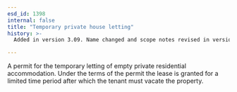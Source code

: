 ```yaml
---
esd_id: 1398
internal: false
title: "Temporary private house letting"
history: >-
  Added in version 3.09. Name changed and scope notes revised in version 4.00.

---
```


A permit for the temporary letting of empty private residential accommodation.  Under the terms of the permit the lease is granted for a limited time period after which the tenant must vacate the property.

